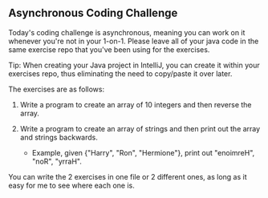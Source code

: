 ## Asynchronous Coding Challenge

Today's coding challenge is asynchronous, meaning you can work on it whenever you're not in your 1-on-1. Please leave all of your java code in the same exercise repo that you've been using for the exercises. 

Tip: When creating your Java project in IntelliJ, you can create it within your exercises repo, thus eliminating the need to copy/paste it over later. 

The exercises are as follows:

1. Write a program to create an array of 10 integers and then reverse the array. 

2. Write a program to create an array of strings and then print out the array and strings backwards. 
    - Example, given {"Harry", "Ron", "Hermione"}, print out "enoimreH", "noR", "yrraH".

You can write the 2 exercises in one file or 2 different ones, as long as it easy for me to see where each one is. 